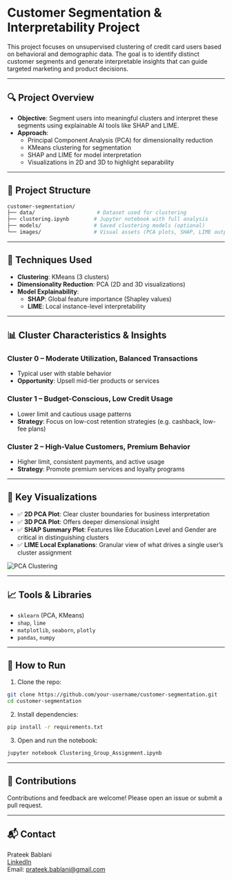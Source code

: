 # Customer Segmentation & Interpretability Project

This project focuses on unsupervised clustering of credit card users based on behavioral and demographic data. The goal is to identify distinct customer segments and generate interpretable insights that can guide targeted marketing and product decisions.

---

## 🔍 Project Overview

- **Objective**: Segment users into meaningful clusters and interpret these segments using explainable AI tools like SHAP and LIME.
- **Approach**:
  - Principal Component Analysis (PCA) for dimensionality reduction
  - KMeans clustering for segmentation
  - SHAP and LIME for model interpretation
  - Visualizations in 2D and 3D to highlight separability

---

## 📁 Project Structure

```bash
customer-segmentation/
├── data/                    # Dataset used for clustering
├── clustering.ipynb        # Jupyter notebook with full analysis
├── models/                 # Saved clustering models (optional)
└── images/                 # Visual assets (PCA plots, SHAP, LIME outputs)
```

---

## 🧠 Techniques Used

- **Clustering**: KMeans (3 clusters)
- **Dimensionality Reduction**: PCA (2D and 3D visualizations)
- **Model Explainability**:
  - **SHAP**: Global feature importance (Shapley values)
  - **LIME**: Local instance-level interpretability

---

## 📊 Cluster Characteristics & Insights

### Cluster 0 – Moderate Utilization, Balanced Transactions
- Typical user with stable behavior
- **Opportunity**: Upsell mid-tier products or services

### Cluster 1 – Budget-Conscious, Low Credit Usage
- Lower limit and cautious usage patterns
- **Strategy**: Focus on low-cost retention strategies (e.g. cashback, low-fee plans)

### Cluster 2 – High-Value Customers, Premium Behavior
- Higher limit, consistent payments, and active usage
- **Strategy**: Promote premium services and loyalty programs

---

## 📌 Key Visualizations

- ✅ **2D PCA Plot**: Clear cluster boundaries for business interpretation
- ✅ **3D PCA Plot**: Offers deeper dimensional insight
- ✅ **SHAP Summary Plot**: Features like Education Level and Gender are critical in distinguishing clusters
- ✅ **LIME Local Explanations**: Granular view of what drives a single user’s cluster assignment

![PCA Clustering](./images/pca_clusters.png)

---

## 📈 Tools & Libraries

- `sklearn` (PCA, KMeans)
- `shap`, `lime`
- `matplotlib`, `seaborn`, `plotly`
- `pandas`, `numpy`

---

## 🚀 How to Run

1. Clone the repo:
```bash
git clone https://github.com/your-username/customer-segmentation.git
cd customer-segmentation
```

2. Install dependencies:
```bash
pip install -r requirements.txt
```

3. Open and run the notebook:
```bash
jupyter notebook Clustering_Group_Assignment.ipynb
```

---

## 🤝 Contributions
Contributions and feedback are welcome! Please open an issue or submit a pull request.

---

## 📬 Contact
Prateek Bablani  
[LinkedIn](https://www.linkedin.com/in/prateek-bablani-10222116b/)  
Email: prateek.bablani@gmail.com
